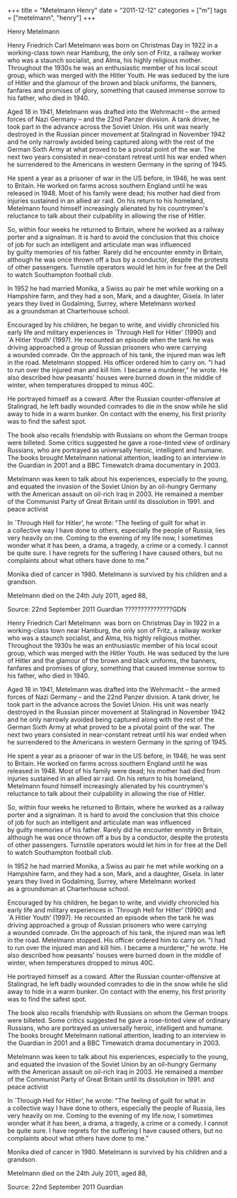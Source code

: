 +++
title = "Metelmann Henry"
date = "2011-12-12"
categories = ["m"]
tags = ["metelmann", "henry"]
+++

Henry Metelmann

Henry Friedrich Carl Metelmann was born on Christmas Day in 1922 in a working-class town near Hamburg, the only son of Fritz, a railway worker who was a staunch socialist, and Alma, his highly religious mother. Throughout the 1930s he was an enthusiastic member of his local scout group, which was merged with the Hitler Youth. He was seduced by the lure of Hitler and the glamour of the brown and black uniforms, the banners, fanfares and promises of glory, something that caused immense sorrow to his father, who died in 1940.

Aged 18 in 1941, Metelmann was drafted into the Wehrmacht – the armed forces of Nazi Germany – and the 22nd Panzer division. A tank driver, he took part in the advance across the Soviet Union. His unit was nearly destroyed in the Russian pincer movement at Stalingrad in November 1942 and he only narrowly avoided being captured along with the rest of the German Sixth Army at what proved to be a pivotal point of the war. The next two years consisted in near-constant retreat until his war ended when he surrendered to the Americans in western Germany in the spring of 1945.

He spent a year as a prisoner of war in the US before, in 1946, he was sent to Britain. He worked on farms across southern England until he was released in 1948. Most of his family were dead; his mother had died from injuries sustained in an allied air raid. On his return to his homeland, Metelmann found himself increasingly alienated by his countrymen's reluctance to talk about their culpability in allowing the rise of Hitler.

So, within four weeks he returned to Britain, where he worked as a railway porter and a signalman. It is hard to avoid the conclusion that this choice of job for such an intelligent and articulate man was influenced by guilty memories of his father. Rarely did he encounter enmity in Britain, although he was once thrown off a bus by a conductor, despite the protests of other passengers. Turnstile operators would let him in for free at the Dell to watch Southampton football club.

In 1952 he had married Monika, a Swiss au pair he met while working on a Hampshire farm, and they had a son, Mark, and a daughter, Gisela. In later years they lived in Godalming, Surrey, where Metelmann worked as a groundsman at Charterhouse school.

Encouraged by his children, he began to write, and vividly chronicled his early life and military experiences in \`Through Hell for Hitler’ (1990) and \`A Hitler Youth’ (1997). He recounted an episode when the tank he was driving approached a group of Russian prisoners who were carrying a wounded comrade. On the approach of his tank, the injured man was left in the road. Metelmann stopped. His officer ordered him to carry on. "I had to run over the injured man and kill him. I became a murderer," he wrote. He also described how peasants' houses were burned down in the middle of winter, when temperatures dropped to minus 40C.

He portrayed himself as a coward. After the Russian counter-offensive at Stalingrad, he left badly wounded comrades to die in the snow while he slid away to hide in a warm bunker. On contact with the enemy, his first priority was to find the safest spot.

The book also recalls friendship with Russians on whom the German troops were billeted. Some critics suggested he gave a rose-tinted view of ordinary Russians, who are portrayed as universally heroic, intelligent and humane. The books brought Metelmann national attention, leading to an interview in the Guardian in 2001 and a BBC Timewatch drama documentary in 2003.

Metelmann was keen to talk about his experiences, especially to the young, and equated the invasion of the Soviet Union by an oil-hungry Germany with the American assault on oil-rich Iraq in 2003. He remained a member of the Communist Party of Great Britain until its dissolution in 1991. and peace activist

In \`Through Hell for Hitler’, he wrote: "The feeling of guilt for what in a collective way I have done to others, especially the people of Russia, lies very heavily on me. Coming to the evening of my life now, I sometimes wonder what it has been, a drama, a tragedy, a crime or a comedy. I cannot be quite sure. I have regrets for the suffering I have caused others, but no complaints about what others have done to me."

Monika died of cancer in 1980. Metelmann is survived by his children and a grandson.

Metelmann died on the 24th July 2011, aged 88,

Source: 22nd September 2011 Guardian ???????????????GDN

Henry Friedrich Carl Metelmann  was born on Christmas Day in 1922 in a working-class town near Hamburg, the only son of Fritz, a railway worker who was a staunch socialist, and Alma, his highly religious mother. Throughout the 1930s he was an enthusiastic member of his local scout group, which was merged with the Hitler Youth. He was seduced by the lure of Hitler and the glamour of the brown and black uniforms, the banners, fanfares and promises of glory, something that caused immense sorrow to his father, who died in 1940.

Aged 18 in 1941, Metelmann was drafted into the Wehrmacht – the armed forces of Nazi Germany – and the 22nd Panzer division. A tank driver, he took part in the advance across the Soviet Union. His unit was nearly destroyed in the Russian pincer movement at Stalingrad in November 1942 and he only narrowly avoided being captured along with the rest of the German Sixth Army at what proved to be a pivotal point of the war. The next two years consisted in near-constant retreat until his war ended when he surrendered to the Americans in western Germany in the spring of 1945.

He spent a year as a prisoner of war in the US before, in 1946, he was sent to Britain. He worked on farms across southern England until he was released in 1948. Most of his family were dead; his mother had died from injuries sustained in an allied air raid. On his return to his homeland, Metelmann found himself increasingly alienated by his countrymen's reluctance to talk about their culpability in allowing the rise of Hitler.

So, within four weeks he returned to Britain, where he worked as a railway porter and a signalman. It is hard to avoid the conclusion that this choice of job for such an intelligent and articulate man was influenced by guilty memories of his father. Rarely did he encounter enmity in Britain, although he was once thrown off a bus by a conductor, despite the protests of other passengers. Turnstile operators would let him in for free at the Dell to watch Southampton football club.

In 1952 he had married Monika, a Swiss au pair he met while working on a Hampshire farm, and they had a son, Mark, and a daughter, Gisela. In later years they lived in Godalming, Surrey, where Metelmann worked as a groundsman at Charterhouse school.

Encouraged by his children, he began to write, and vividly chronicled his early life and military experiences in \`Through Hell for Hitler’ (1990) and \`A Hitler Youth’ (1997). He recounted an episode when the tank he was driving approached a group of Russian prisoners who were carrying a wounded comrade. On the approach of his tank, the injured man was left in the road. Metelmann stopped. His officer ordered him to carry on. "I had to run over the injured man and kill him. I became a murderer," he wrote. He also described how peasants' houses were burned down in the middle of winter, when temperatures dropped to minus 40C.

He portrayed himself as a coward. After the Russian counter-offensive at Stalingrad, he left badly wounded comrades to die in the snow while he slid away to hide in a warm bunker. On contact with the enemy, his first priority was to find the safest spot.

The book also recalls friendship with Russians on whom the German troops were billeted. Some critics suggested he gave a rose-tinted view of ordinary Russians, who are portrayed as universally heroic, intelligent and humane. The books brought Metelmann national attention, leading to an interview in the Guardian in 2001 and a BBC Timewatch drama documentary in 2003.

Metelmann was keen to talk about his experiences, especially to the young, and equated the invasion of the Soviet Union by an oil-hungry Germany with the American assault on oil-rich Iraq in 2003. He remained a member of the Communist Party of Great Britain until its dissolution in 1991. and peace activist

In \`Through Hell for Hitler’, he wrote: "The feeling of guilt for what in a collective way I have done to others, especially the people of Russia, lies very heavily on me. Coming to the evening of my life now, I sometimes wonder what it has been, a drama, a tragedy, a crime or a comedy. I cannot be quite sure. I have regrets for the suffering I have caused others, but no complaints about what others have done to me."

Monika died of cancer in 1980. Metelmann is survived by his children and a grandson.

Metelmann died on the 24th July 2011, aged 88,

Source: 22nd September 2011 Guardian
